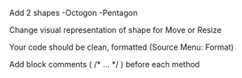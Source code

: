 Add 2 shapes
-Octogon
-Pentagon

Change visual representation of shape for Move or Resize

Your code should be clean, formatted (Source Menu: Format)

Add block comments ( /* ... */ ) before each method

  